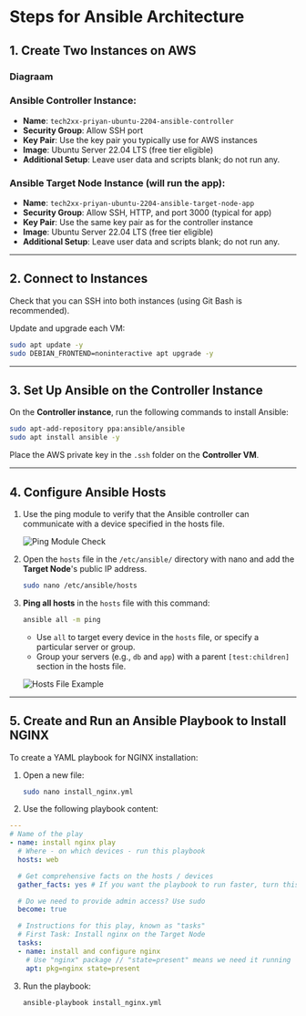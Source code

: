 # Steps for Ansible Architecture

## 1. Create Two Instances on AWS
### Diagraam


### Ansible Controller Instance:
- **Name**: `tech2xx-priyan-ubuntu-2204-ansible-controller`
- **Security Group**: Allow SSH port
- **Key Pair**: Use the key pair you typically use for AWS instances
- **Image**: Ubuntu Server 22.04 LTS (free tier eligible)
- **Additional Setup**: Leave user data and scripts blank; do not run any.

### Ansible Target Node Instance (will run the app):
- **Name**: `tech2xx-priyan-ubuntu-2204-ansible-target-node-app`
- **Security Group**: Allow SSH, HTTP, and port 3000 (typical for app)
- **Key Pair**: Use the same key pair as for the controller instance
- **Image**: Ubuntu Server 22.04 LTS (free tier eligible)
- **Additional Setup**: Leave user data and scripts blank; do not run any.

---

## 2. Connect to Instances

Check that you can SSH into both instances (using Git Bash is recommended).

Update and upgrade each VM:

```bash
sudo apt update -y
sudo DEBIAN_FRONTEND=noninteractive apt upgrade -y
```

---

## 3. Set Up Ansible on the Controller Instance

On the **Controller instance**, run the following commands to install Ansible:

```bash
sudo apt-add-repository ppa:ansible/ansible
sudo apt install ansible -y
```

Place the AWS private key in the `.ssh` folder on the **Controller VM**.

---

## 4. Configure Ansible Hosts

1. Use the ping module to verify that the Ansible controller can communicate with a device specified in the hosts file.

   ![Ping Module Check](images/image-1.png)

2. Open the `hosts` file in the `/etc/ansible/` directory with nano and add the **Target Node**'s public IP address.

   ```bash
   sudo nano /etc/ansible/hosts
   ```

3. **Ping all hosts** in the `hosts` file with this command:

   ```bash
   ansible all -m ping
   ```

   - Use `all` to target every device in the `hosts` file, or specify a particular server or group.
   - Group your servers (e.g., `db` and `app`) with a parent `[test:children]` section in the hosts file.

   ![Hosts File Example](images/image-2.png)

---

## 5. Create and Run an Ansible Playbook to Install NGINX

To create a YAML playbook for NGINX installation:

1. Open a new file:

   ```bash
   sudo nano install_nginx.yml
   ```

2. Use the following playbook content:
``` yaml
---
# Name of the play
- name: install nginx play
  # Where - on which devices - run this playbook
  hosts: web

  # Get comprehensive facts on the hosts / devices
  gather_facts: yes # If you want the playbook to run faster, turn this off using "no"

  # Do we need to provide admin access? Use sudo
  become: true

  # Instructions for this play, known as "tasks"
  # First Task: Install nginx on the Target Node
  tasks:
  - name: install and configure nginx
    # Use "nginx" package // "state=present" means we need it running
    apt: pkg=nginx state=present
```

3. Run the playbook:

   ```bash
   ansible-playbook install_nginx.yml
   ```